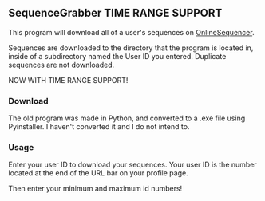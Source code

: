 ## SequenceGrabber TIME RANGE SUPPORT
This program will download all of a user's sequences on [OnlineSequencer](https://onlinesequencer.net/).

Sequences are downloaded to the directory that the program is located in, inside of a subdirectory named the User ID you entered. Duplicate sequences are not downloaded.

NOW WITH TIME RANGE SUPPORT!

### Download
The old program was made in Python, and converted to a .exe file using Pyinstaller. I haven't converted it and I do not intend to.

### Usage
Enter your user ID to download your sequences. Your user ID is the number located at the end of the URL bar on your profile page.

Then enter your minimum and maximum id numbers!
